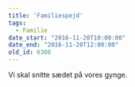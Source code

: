 ```yaml
---
title: 'Familiespejd'
tags:
  - Familie
date_start: "2016-11-20T10:00:00"
date_end: "2016-11-20T12:00:00"
old_id: 6306
---
```

Vi skal snitte sædet på vores gynge.